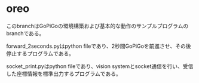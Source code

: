 # oreo
このbranchはGoPiGoの環境構築および基本的な動作のサンプルプログラムのbranchである。

forward_2seconds.pyはpython fileであり、2秒間GoPiGoを前進させ、その後停止するプログラムである。

socket_print.pyはpython fileであり、vision systemとsocket通信を行い、受信した座標情報を標準出力するプログラムである。
